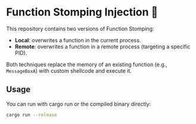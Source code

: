 # Function Stomping Injection 🦀

This repository contains two versions of Function Stomping:

- **Local**: overwrites a function in the current process.
- **Remote**: overwrites a function in a remote process (targeting a specific PID).

Both techniques replace the memory of an existing function (e.g., `MessageBoxA`) with custom shellcode and execute it.

## Usage 

You can run with cargo run or the compiled binary directly:
```sh
cargo run --release
```

